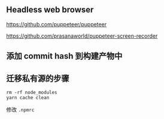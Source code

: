 ## Headless web browser

https://github.com/puppeteer/puppeteer

https://github.com/prasanaworld/puppeteer-screen-recorder

## 添加 commit hash 到构建产物中

## 迁移私有源的步骤

```shell
rm -rf node_modules
yarn cache clean
```

修改 `.npmrc`